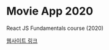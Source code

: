# Movie App 2020


React JS Fundamentals course (2020)

[웹사이트 링크](dudgh9661/github.io./yeongho_movie_app)
